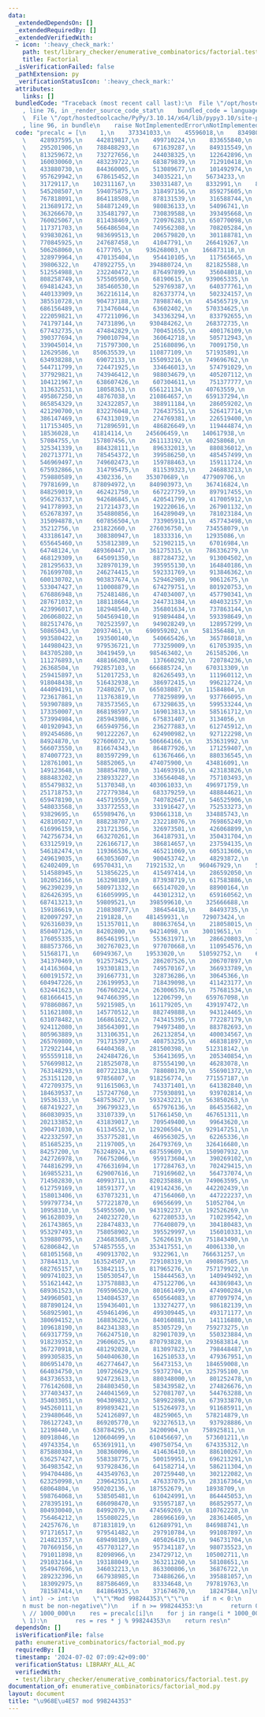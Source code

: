 ```yaml
---
data:
  _extendedDependsOn: []
  _extendedRequiredBy: []
  _extendedVerifiedWith:
  - icon: ':heavy_check_mark:'
    path: test/library_checker/enumerative_combinatorics/factorial.test.py
    title: Factorial
  _isVerificationFailed: false
  _pathExtension: py
  _verificationStatusIcon: ':heavy_check_mark:'
  attributes:
    links: []
  bundledCode: "Traceback (most recent call last):\n  File \"/opt/hostedtoolcache/PyPy/3.10.14/x64/lib/pypy3.10/site-packages/onlinejudge_verify/documentation/build.py\"\
    , line 76, in _render_source_code_stat\n    bundled_code = language.bundle(\n\
    \  File \"/opt/hostedtoolcache/PyPy/3.10.14/x64/lib/pypy3.10/site-packages/onlinejudge_verify/languages/python.py\"\
    , line 96, in bundle\n    raise NotImplementedError\nNotImplementedError\n"
  code: "precalc = [\n    1,\n    373341033,\n    45596018,\n    834980587,\n    623627864,\n\
    \    428937595,\n    442819817,\n    499710224,\n    833655840,\n    83857087,\n\
    \    295201906,\n    788488293,\n    671639287,\n    849315549,\n    597398273,\n\
    \    813259672,\n    732727656,\n    244038325,\n    122642896,\n    310517972,\n\
    \    160030060,\n    483239722,\n    683879839,\n    712910418,\n    384710263,\n\
    \    433880730,\n    844360005,\n    513089677,\n    101492974,\n    959253371,\n\
    \    957629942,\n    678615452,\n    34035221,\n    56734233,\n    524027922,\n\
    \    31729117,\n    102311167,\n    330331487,\n    8332991,\n    832392662,\n\
    \    545208507,\n    594075875,\n    318497156,\n    859275605,\n    300738984,\n\
    \    767818091,\n    864118508,\n    878131539,\n    316588744,\n    812496962,\n\
    \    213689172,\n    584871249,\n    980836133,\n    54096741,\n    417876813,\n\
    \    363266670,\n    335481797,\n    730839588,\n    393495668,\n    435793297,\n\
    \    760025067,\n    811438469,\n    720976283,\n    650770098,\n    586537547,\n\
    \    117371703,\n    566486504,\n    749562308,\n    708205284,\n    932912293,\n\
    \    939830261,\n    983699513,\n    206579820,\n    301188781,\n    593164676,\n\
    \    770845925,\n    247687458,\n    41047791,\n    266419267,\n    937835947,\n\
    \    506268060,\n    6177705,\n    936268003,\n    166873118,\n    443834893,\n\
    \    328979964,\n    470135404,\n    954410105,\n    117565665,\n    832761782,\n\
    \    39806322,\n    478922755,\n    394880724,\n    821825588,\n    468705875,\n\
    \    512554988,\n    232240472,\n    876497899,\n    356048018,\n    895187265,\n\
    \    808258749,\n    575505950,\n    68190615,\n    939065335,\n    552199946,\n\
    \    694814243,\n    385460530,\n    529769387,\n    640377761,\n    916128300,\n\
    \    440133909,\n    362216114,\n    826373774,\n    502324157,\n    457648395,\n\
    \    385510728,\n    904737188,\n    78988746,\n    454565719,\n    623828097,\n\
    \    686156489,\n    713476044,\n    63602402,\n    570334625,\n    681055904,\n\
    \    222059821,\n    477211096,\n    343363294,\n    833792655,\n    461853093,\n\
    \    741797144,\n    74731896,\n    930484262,\n    268372735,\n    941222802,\n\
    \    677432735,\n    474842829,\n    700451655,\n    400176109,\n    697644778,\n\
    \    390377694,\n    790010794,\n    360642718,\n    505712943,\n    946647976,\n\
    \    339045014,\n    715797300,\n    251680896,\n    70091750,\n    40517433,\n\
    \    12629586,\n    850635539,\n    110877109,\n    571935891,\n    695965747,\n\
    \    634938288,\n    69072133,\n    155093216,\n    749696762,\n    963086402,\n\
    \    544711799,\n    724471925,\n    334646013,\n    574791029,\n    722417626,\n\
    \    377929821,\n    743946412,\n    988034679,\n    405207112,\n    18063742,\n\
    \    104121967,\n    638607426,\n    607304611,\n    751377777,\n    35834555,\n\
    \    313632531,\n    18058363,\n    656121134,\n    40763559,\n    562910912,\n\
    \    495867250,\n    48767038,\n    210864657,\n    659137294,\n    715390025,\n\
    \    865854329,\n    324322857,\n    388911184,\n    286059202,\n    636456178,\n\
    \    421290700,\n    832276048,\n    726437551,\n    526417714,\n    252522639,\n\
    \    386147469,\n    674313019,\n    274769381,\n    226519400,\n    272047186,\n\
    \    117153405,\n    712896591,\n    486826649,\n    119444874,\n    338909703,\n\
    \    18536028,\n    41814114,\n    245606459,\n    140617938,\n    250512392,\n\
    \    57084755,\n    157807456,\n    261113192,\n    40258068,\n    194807105,\n\
    \    325341339,\n    884328111,\n    896332013,\n    880836012,\n    737358206,\n\
    \    202713771,\n    785454372,\n    399586250,\n    485457499,\n    640827004,\n\
    \    546969497,\n    749602473,\n    159788463,\n    159111724,\n    218592929,\n\
    \    675932866,\n    314795475,\n    811539323,\n    246883213,\n    696818315,\n\
    \    759880589,\n    4302336,\n    353070689,\n    477909706,\n    559289160,\n\
    \    79781699,\n    878094972,\n    840903973,\n    367416824,\n    973366814,\n\
    \    848259019,\n    462421750,\n    667227759,\n    897917455,\n    81800722,\n\
    \    956276337,\n    942686845,\n    420541799,\n    417005912,\n    272641764,\n\
    \    941778993,\n    217214373,\n    192220616,\n    267901132,\n    50530621,\n\
    \    652678397,\n    354880856,\n    164289049,\n    781023184,\n    105376215,\n\
    \    315094878,\n    607856504,\n    733905911,\n    457743498,\n    992735713,\n\
    \    35212756,\n    231822660,\n    276036750,\n    734558079,\n    424180850,\n\
    \    433186147,\n    308380947,\n    18333316,\n    12935086,\n    351491725,\n\
    \    655645460,\n    535812389,\n    521902115,\n    67016984,\n    48682076,\n\
    \    64748124,\n    489360447,\n    361275315,\n    786336279,\n    805161272,\n\
    \    468129309,\n    645091350,\n    887284732,\n    913004502,\n    358814684,\n\
    \    281295633,\n    328970139,\n    395955130,\n    164840186,\n    820902807,\n\
    \    761699708,\n    246274415,\n    592331769,\n    913846362,\n    866682684,\n\
    \    600130702,\n    903837674,\n    529462989,\n    90612675,\n    526540127,\n\
    \    533047427,\n    110008879,\n    674279751,\n    801920753,\n    645226926,\n\
    \    676886948,\n    752481486,\n    474034007,\n    457790341,\n    166813684,\n\
    \    287671032,\n    188118664,\n    244731384,\n    404032157,\n    269766986,\n\
    \    423996017,\n    182948540,\n    356801634,\n    737863144,\n    652014069,\n\
    \    206068022,\n    504569410,\n    919894484,\n    593398649,\n    963768176,\n\
    \    882517476,\n    702523597,\n    949028249,\n    128957299,\n    171997372,\n\
    \    50865043,\n    20937461,\n    690959202,\n    581356488,\n    369182214,\n\
    \    993580422,\n    193500140,\n    540665426,\n    365786018,\n    743731625,\n\
    \    144980423,\n    979536721,\n    773259009,\n    617053935,\n    247670131,\n\
    \    843705280,\n    30419459,\n    985463402,\n    261585206,\n    237885042,\n\
    \    111276893,\n    488166208,\n    137660292,\n    720784236,\n    244467770,\n\
    \    26368504,\n    792857103,\n    666885724,\n    670313309,\n    905683034,\n\
    \    259415897,\n    512017253,\n    826265493,\n    111960112,\n    633652060,\n\
    \    918048438,\n    516432938,\n    386972415,\n    996212724,\n    610073831,\n\
    \    444094191,\n    72480267,\n    665038087,\n    11584804,\n    301029012,\n\
    \    723617861,\n    113763819,\n    778259899,\n    937766095,\n    535448641,\n\
    \    593907889,\n    783573565,\n    673298635,\n    599533244,\n    655712590,\n\
    \    173350007,\n    868198597,\n    169013813,\n    585161712,\n    697502214,\n\
    \    573994984,\n    285943986,\n    675831407,\n    3134056,\n    965907646,\n\
    \    401920943,\n    665949756,\n    236277883,\n    612745912,\n    813282113,\n\
    \    892454686,\n    901222267,\n    624900982,\n    927122298,\n    686321335,\n\
    \    84924870,\n    927606072,\n    506664166,\n    353631992,\n    165913238,\n\
    \    566073550,\n    816674343,\n    864877926,\n    171259407,\n    908752311,\n\
    \    874007723,\n    803597299,\n    613676466,\n    880336545,\n    282280109,\n\
    \    128761001,\n    58852065,\n    474075900,\n    434816091,\n    364856903,\n\
    \    149123648,\n    388854780,\n    314693916,\n    423183826,\n    419733481,\n\
    \    888483202,\n    238933227,\n    336564048,\n    757103493,\n    100189123,\n\
    \    855479832,\n    51370348,\n    403061033,\n    496971759,\n    831753030,\n\
    \    251718753,\n    272779384,\n    683379259,\n    488844621,\n    881783783,\n\
    \    659478190,\n    445719559,\n    740782647,\n    546525906,\n    985524427,\n\
    \    548033568,\n    333772553,\n    331916427,\n    752533273,\n    730387628,\n\
    \    93829695,\n    655989476,\n    930661318,\n    334885743,\n    466041862,\n\
    \    428105027,\n    888238707,\n    232218076,\n    769865249,\n    730641039,\n\
    \    616996159,\n    231721356,\n    326973501,\n    426068899,\n    722403656,\n\
    \    742756734,\n    663270261,\n    364187931,\n    350431704,\n    671823672,\n\
    \    633125919,\n    226166717,\n    386814657,\n    237594135,\n    451479365,\n\
    \    546182474,\n    119366536,\n    465211069,\n    605313606,\n    728508871,\n\
    \    249619035,\n    663053607,\n    900453742,\n    48293872,\n    229958401,\n\
    \    62402409,\n    69570431,\n    71921532,\n    960467929,\n    537087913,\n\
    \    514588945,\n    513856225,\n    415497414,\n    286592050,\n    645469437,\n\
    \    102052166,\n    163298189,\n    873938719,\n    617583886,\n    986843080,\n\
    \    962390239,\n    580971332,\n    665147020,\n    88900164,\n    89866970,\n\
    \    826426395,\n    616059995,\n    443012312,\n    659160562,\n    229855967,\n\
    \    687413213,\n    59809521,\n    398599610,\n    325666688,\n    154765991,\n\
    \    159186619,\n    210830877,\n    386454418,\n    84493735,\n    974220646,\n\
    \    820097297,\n    2191828,\n    481459931,\n    729073424,\n    551556379,\n\
    \    926316039,\n    151357011,\n    808637654,\n    218058015,\n    786112034,\n\
    \    850407126,\n    84202800,\n    94214098,\n    30019651,\n    121701603,\n\
    \    176055335,\n    865461951,\n    553631971,\n    286620803,\n    984061713,\n\
    \    888573766,\n    302767023,\n    977070668,\n    110954576,\n    83922475,\n\
    \    51568171,\n    60949367,\n    19533020,\n    510592752,\n    615419476,\n\
    \    341370469,\n    912573425,\n    286207526,\n    206707897,\n    384156962,\n\
    \    414163604,\n    193301813,\n    749570167,\n    366933789,\n    11470970,\n\
    \    600191572,\n    391667731,\n    328736286,\n    30645366,\n    215162519,\n\
    \    604947226,\n    236199953,\n    718439098,\n    411423177,\n    803407599,\n\
    \    632441623,\n    766760224,\n    263006576,\n    757681534,\n    61082578,\n\
    \    681666415,\n    947466395,\n    12206799,\n    659767098,\n    933746852,\n\
    \    978860867,\n    59215985,\n    161179205,\n    439197472,\n    259779111,\n\
    \    511621808,\n    145770512,\n    882749888,\n    943124465,\n    872053396,\n\
    \    631078482,\n    166861622,\n    743415395,\n    772287179,\n    602427948,\n\
    \    924112080,\n    385643091,\n    794973480,\n    883782693,\n    869723371,\n\
    \    805963889,\n    313106351,\n    262132854,\n    400034567,\n    488248149,\n\
    \    265769800,\n    791715397,\n    408753255,\n    468381897,\n    415812467,\n\
    \    172922144,\n    64404368,\n    281500398,\n    512318142,\n    288791777,\n\
    \    955559118,\n    242484726,\n    536413695,\n    205340854,\n    707803527,\n\
    \    576699812,\n    218525078,\n    875554190,\n    46283078,\n    833841915,\n\
    \    763148293,\n    807722138,\n    788080170,\n    556901372,\n    150896699,\n\
    \    253151120,\n    97856807,\n    918256774,\n    771557187,\n    582547026,\n\
    \    472709375,\n    911615063,\n    743371401,\n    641382840,\n    446540967,\n\
    \    184639537,\n    157247760,\n    775930891,\n    939702814,\n    499082462,\n\
    \    19536133,\n    548753627,\n    593243221,\n    563850263,\n    185475971,\n\
    \    687419227,\n    396799323,\n    657976136,\n    864535682,\n    433009242,\n\
    \    860830935,\n    33107339,\n    517661450,\n    467651311,\n    812398757,\n\
    \    202133852,\n    431839017,\n    709549400,\n    99643620,\n    773282878,\n\
    \    290471030,\n    61134552,\n    129206504,\n    929147251,\n    837008968,\n\
    \    422332597,\n    353775281,\n    469563025,\n    62265336,\n    835064501,\n\
    \    851685235,\n    21197005,\n    264793769,\n    326416680,\n    118842991,\n\
    \    84257200,\n    763248924,\n    687559609,\n    150907932,\n    401832452,\n\
    \    242726978,\n    766752066,\n    959173604,\n    390269102,\n    992293822,\n\
    \    744816299,\n    476631694,\n    177284763,\n    702429415,\n    374065901,\n\
    \    169855231,\n    629007616,\n    719169602,\n    564737074,\n    475119050,\n\
    \    714502830,\n    40993711,\n    820235888,\n    749063595,\n    239329111,\n\
    \    612759169,\n    18591377,\n    419142436,\n    442202439,\n    941600951,\n\
    \    158013406,\n    637073231,\n    471564060,\n    447222237,\n    701248503,\n\
    \    599797734,\n    577221870,\n    69656699,\n    51052704,\n    6544303,\n\
    \    10958310,\n    554955500,\n    943192237,\n    192526269,\n    897983911,\n\
    \    961628039,\n    240232720,\n    627280533,\n    710239542,\n    70255649,\n\
    \    261743865,\n    228474833,\n    776408079,\n    304180483,\n    63607040,\n\
    \    953297493,\n    758058902,\n    395529997,\n    156010331,\n    825833840,\n\
    \    539880795,\n    234683685,\n    52626619,\n    751843490,\n    116909119,\n\
    \    62806842,\n    574857555,\n    353417551,\n    40061330,\n    822203768,\n\
    \    681051568,\n    490913702,\n    9322961,\n    766631257,\n    124794668,\n\
    \    37844313,\n    163524507,\n    729108319,\n    490867505,\n    47035168,\n\
    \    682765157,\n    53842115,\n    817965276,\n    757179922,\n    339238384,\n\
    \    909741023,\n    150530547,\n    158444563,\n    140949492,\n    993302799,\n\
    \    551621442,\n    137578883,\n    475122706,\n    443869843,\n    605400098,\n\
    \    689361523,\n    769596520,\n    801661499,\n    474900284,\n    586624857,\n\
    \    349960501,\n    134084537,\n    650564083,\n    877097974,\n    379857427,\n\
    \    887890124,\n    159436401,\n    133274277,\n    986182139,\n    729720334,\n\
    \    568925901,\n    459461496,\n    499309445,\n    493171177,\n    460958750,\n\
    \    380694152,\n    168836226,\n    840160881,\n    141116880,\n    225064950,\n\
    \    109618190,\n    842341383,\n    85305729,\n    759273275,\n    97369807,\n\
    \    669317759,\n    766247510,\n    829017039,\n    550323884,\n    261274540,\n\
    \    918239352,\n    29606025,\n    870793828,\n    293683814,\n    378510746,\n\
    \    367270918,\n    481292028,\n    813097823,\n    798448487,\n    230791733,\n\
    \    899305835,\n    504040630,\n    162510533,\n    479367951,\n    275282274,\n\
    \    806951470,\n    462774647,\n    56473153,\n    184659008,\n    905122161,\n\
    \    664034750,\n    109726629,\n    59372704,\n    325795100,\n    486860143,\n\
    \    843736533,\n    924723613,\n    880348000,\n    801252478,\n    616515290,\n\
    \    776142608,\n    284803450,\n    583439582,\n    274826676,\n    6018349,\n\
    \    377403437,\n    244041569,\n    527081707,\n    544763288,\n    708818585,\n\
    \    354033051,\n    904309832,\n    589922898,\n    673933870,\n    682858433,\n\
    \    945260111,\n    899893421,\n    515264973,\n    911685911,\n    9527148,\n\
    \    239480646,\n    524126897,\n    48259065,\n    578214879,\n    118677219,\n\
    \    786127243,\n    869205770,\n    923276513,\n    937928886,\n    802186160,\n\
    \    12198440,\n    638784295,\n    34200904,\n    758925811,\n    185027790,\n\
    \    80918046,\n    120604699,\n    610456697,\n    573601211,\n    208296321,\n\
    \    49743354,\n    653691911,\n    490750754,\n    674335312,\n    887877110,\n\
    \    875880304,\n    308360096,\n    414636410,\n    886100267,\n    8525751,\n\
    \    636257427,\n    558338775,\n    500159951,\n    696213291,\n    97268896,\n\
    \    364983542,\n    937928436,\n    641582714,\n    586211304,\n    345265657,\n\
    \    994704486,\n    443549763,\n    207259440,\n    302122082,\n    166055224,\n\
    \    623250998,\n    239642551,\n    476337075,\n    283167364,\n    211328914,\n\
    \    68064804,\n    950202136,\n    187552679,\n    18938709,\n    646784245,\n\
    \    598764068,\n    538505481,\n    610424991,\n    864445053,\n    390248689,\n\
    \    278395191,\n    686098470,\n    935957187,\n    868529577,\n    329970687,\n\
    \    804930040,\n    84992079,\n    474569269,\n    810762228,\n    573258936,\n\
    \    756464212,\n    155080225,\n    286966169,\n    283614605,\n    19283401,\n\
    \    24257676,\n    871831819,\n    612689791,\n    846988741,\n    617120754,\n\
    \    971716517,\n    979541482,\n    297910784,\n    991087897,\n    783825907,\n\
    \    214821357,\n    689498189,\n    405026419,\n    946731704,\n    609346370,\n\
    \    707669156,\n    457703127,\n    957341187,\n    980735523,\n    649367684,\n\
    \    791011898,\n    82098966,\n    234729712,\n    105002711,\n    130614285,\n\
    \    291032164,\n    193188049,\n    363211260,\n    58108651,\n    100756444,\n\
    \    954947696,\n    346032213,\n    863300806,\n    36876722,\n    622610957,\n\
    \    289232396,\n    667938985,\n    734886266,\n    395881057,\n    417188702,\n\
    \    183092975,\n    887586469,\n    83334648,\n    797819763,\n    100176902,\n\
    \    781587414,\n    841864935,\n    371674670,\n    18247584,\n]\n\n\ndef factorial_mod(n:\
    \ int) -> int:\n    \"\"\"Mod 998244353\"\"\"\n    if n < 0:\n        raise ValueError(\"\
    n must be non-negative\")\n    if n >= 998244353:\n        return 0\n    i = n\
    \ // 1000_000\n    res = precalc[i]\n    for j in range(i * 1000_000 + 1, n +\
    \ 1):\n        res = res * j % 998244353\n    return res\n"
  dependsOn: []
  isVerificationFile: false
  path: enumerative_combinatorics/factorial_mod.py
  requiredBy: []
  timestamp: '2024-07-02 07:09:42+09:00'
  verificationStatus: LIBRARY_ALL_AC
  verifiedWith:
  - test/library_checker/enumerative_combinatorics/factorial.test.py
documentation_of: enumerative_combinatorics/factorial_mod.py
layout: document
title: "\u968E\u4E57 mod 998244353"
---
```

